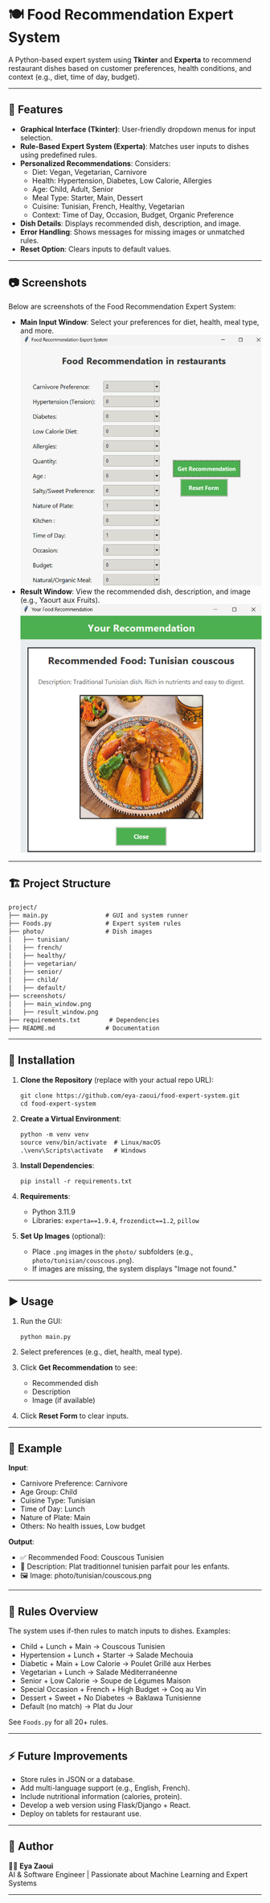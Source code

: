 # 🍽️ Food Recommendation Expert System

A Python-based expert system using **Tkinter** and **Experta** to recommend restaurant dishes based on customer preferences, health conditions, and context (e.g., diet, time of day, budget).

---

## 📌 Features

- **Graphical Interface (Tkinter)**: User-friendly dropdown menus for input selection.
- **Rule-Based Expert System (Experta)**: Matches user inputs to dishes using predefined rules.
- **Personalized Recommendations**: Considers:
  - Diet: Vegan, Vegetarian, Carnivore
  - Health: Hypertension, Diabetes, Low Calorie, Allergies
  - Age: Child, Adult, Senior
  - Meal Type: Starter, Main, Dessert
  - Cuisine: Tunisian, French, Healthy, Vegetarian
  - Context: Time of Day, Occasion, Budget, Organic Preference
- **Dish Details**: Displays recommended dish, description, and image.
- **Error Handling**: Shows messages for missing images or unmatched rules.
- **Reset Option**: Clears inputs to default values.

---
## 📷 Screenshots

Below are screenshots of the Food Recommendation Expert System:

- **Main Input Window**: Select your preferences for diet, health, meal type, and more.
  ![Main Input Window](screenshots/main_window.png)
- **Result Window**: View the recommended dish, description, and image (e.g., Yaourt aux Fruits).
  ![Result Window](screenshots/result_window.png)

---

## 🏗️ Project Structure

```
project/
├── main.py                # GUI and system runner
├── Foods.py               # Expert system rules
├── photo/                 # Dish images
│   ├── tunisian/
│   ├── french/
│   ├── healthy/
│   ├── vegetarian/
│   ├── senior/
│   ├── child/
│   ├── default/
├── screenshots/
│   ├── main_window.png
│   ├── result_window.png
├── requirements.txt        # Dependencies
├── README.md              # Documentation
```

---

## 🚀 Installation

1. **Clone the Repository** (replace with your actual repo URL):

   ```
   git clone https://github.com/eya-zaoui/food-expert-system.git
   cd food-expert-system
   ```

2. **Create a Virtual Environment**:

   ```
   python -m venv venv
   source venv/bin/activate  # Linux/macOS
   .\venv\Scripts\activate   # Windows
   ```

3. **Install Dependencies**:

   ```
   pip install -r requirements.txt
   ```

4. **Requirements**:

   - Python 3.11.9
   - Libraries: `experta==1.9.4`, `frozendict==1.2`, `pillow`

5. **Set Up Images** (optional):

   - Place `.png` images in the `photo/` subfolders (e.g., `photo/tunisian/couscous.png`).
   - If images are missing, the system displays "Image not found."

---

## ▶️ Usage

1. Run the GUI:

   ```
   python main.py
   ```

2. Select preferences (e.g., diet, health, meal type).

3. Click **Get Recommendation** to see:

   - Recommended dish
   - Description
   - Image (if available)

4. Click **Reset Form** to clear inputs.

---

## 📖 Example

**Input**:

- Carnivore Preference: Carnivore
- Age Group: Child
- Cuisine Type: Tunisian
- Time of Day: Lunch
- Nature of Plate: Main
- Others: No health issues, Low budget

**Output**:

- ✅ Recommended Food: Couscous Tunisien
- 📝 Description: Plat traditionnel tunisien parfait pour les enfants.
- 🖼️ Image: photo/tunisian/couscous.png

---

## 🧠 Rules Overview

The system uses if-then rules to match inputs to dishes. Examples:

- Child + Lunch + Main → Couscous Tunisien
- Hypertension + Lunch + Starter → Salade Mechouia
- Diabetic + Main + Low Calorie → Poulet Grillé aux Herbes
- Vegetarian + Lunch → Salade Méditerranéenne
- Senior + Low Calorie → Soupe de Légumes Maison
- Special Occasion + French + High Budget → Coq au Vin
- Dessert + Sweet + No Diabetes → Baklawa Tunisienne
- Default (no match) → Plat du Jour

See `Foods.py` for all 20+ rules.

---

## ⚡ Future Improvements

- Store rules in JSON or a database.
- Add multi-language support (e.g., English, French).
- Include nutritional information (calories, protein).
- Develop a web version using Flask/Django + React.
- Deploy on tablets for restaurant use.

---

## 📌 Author

👩‍💻 **Eya Zaoui**\
AI & Software Engineer | Passionate about Machine Learning and Expert Systems

---
